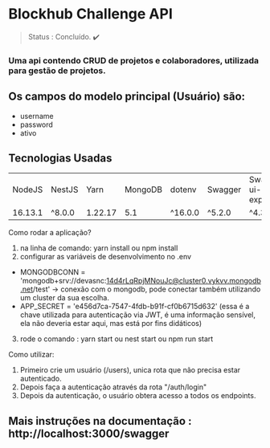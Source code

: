 # Blockhub Challenge API


>Status : Concluído. ✔️

### Uma api contendo CRUD de projetos e colaboradores, utilizada para gestão de projetos.

## Os campos do modelo principal (Usuário) são:

+ username
+ password
+ ativo

## Tecnologias Usadas

<table>
    <tr>
        <td>NodeJS</td>
        <td>NestJS</td>
        <td>Yarn</td>
        <td>MongoDB</td>
        <td>dotenv</td>
        <td>Swagger</td>
        <td>Swagger-ui-express</td>
    </tr>
    <tr>
        <td>16.13.1</td>
        <td>^8.0.0</td>
        <td>1.22.17</td>
        <td>5.1</td>
        <td>^16.0.0</td>
        <td>^5.2.0</td>
        <td>^4.3.0</td>
    </tr>
</table>

Como rodar a aplicação?

1) na linha de comando: yarn install ou npm install
2) configurar as variáveis de desenvolvimento no .env
  - MONGODBCONN = 'mongodb+srv://devasnc:14d4rLqRpjMNouJc@cluster0.vykvv.mongodb.net/test' -> conexão com o mongodb, pode conectar também utilizando um cluster da sua escolha.
  - APP_SECRET = 'e456d7ca-7547-4fdb-b91f-cf0b6715d632' 
    (essa é a chave utilizada para autenticação via JWT, é uma informação sensível, ela não deveria estar aqui, mas está por fins didáticos)
3) rode o comando : yarn start ou nest start ou npm run start
   

Como utilizar:

1) Primeiro crie um usuário (/users), unica rota que não precisa estar autenticado.
2) Depois faça a autenticação através da rota "/auth/login"
3) Depois da autenticação, o usuário obtera acesso a todos os endpoints.

## Mais instruções na documentação : http://localhost:3000/swagger


